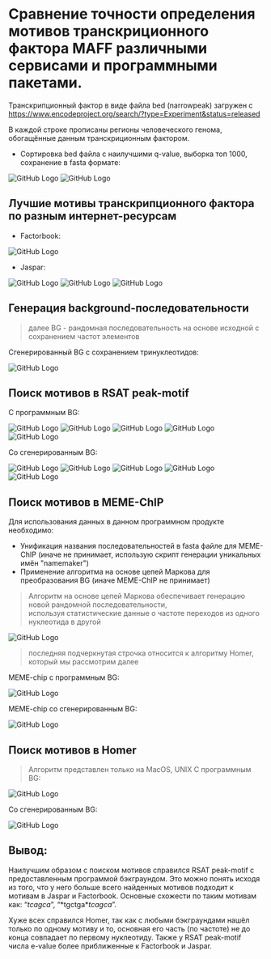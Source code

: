 # Сравнение точности определения мотивов транскриционного фактора MAFF различными сервисами и программными пакетами.
Транскрипционный фактор в виде файла bed (narrowpeak) загружен с https://www.encodeproject.org/search/?type=Experiment&status=released  

В каждой строке прописаны регионы человеческого генома, обогащённые данным транскриционным фактором.
- Сортировка bed файла с наилучшими q-value, выборка топ 1000, сохранение в fasta формате:
 
![GitHub Logo](images/Рисунок59.jpg)
![GitHub Logo](images/Рисунок60.jpg)

## Лучшие мотивы транскрипционного фактора по разным интернет-ресурсам

- Factorbook:

![GitHub Logo](images/Рисунок61.png)

- Jaspar:
 
![GitHub Logo](images/Рисунок62.png)
![GitHub Logo](images/Рисунок63.png)
![GitHub Logo](images/Рисунок64.png)

## Генерация background-последовательности 
> далее BG - рандомная последовательность на основе исходной с сохранением частот элементов  

Сгенерированный BG с сохранением тринуклеотидов:
 
![GitHub Logo](images/Рисунок65.jpg)

## Поиск мотивов в RSAT peak-motif
C программным BG:
 
![GitHub Logo](images/Рисунок66.png)
![GitHub Logo](images/Рисунок67.png)
![GitHub Logo](images/Рисунок68.png)
![GitHub Logo](images/Рисунок69.png)
![GitHub Logo](images/Рисунок70.png)
 
Cо сгенерированным BG:
 
![GitHub Logo](images/Рисунок71.png)
![GitHub Logo](images/Рисунок72.png)
![GitHub Logo](images/Рисунок73.png)
![GitHub Logo](images/Рисунок74.png)
![GitHub Logo](images/Рисунок75.png)

## Поиск мотивов в MEME-ChIP
Для использования данных в данном программном продукте необходимо:
- Унификация названия последовательностей в fasta файле для MEME-ChIP (иначе не принимает, использую скрипт генерации уникальных имён "namemaker")
- Применение алгоритма на основе цепей Маркова для преобразования BG (иначе MEME-ChIP не принимает)  
> Алгоритм на основе цепей Маркова обеспечивает генерацию новой рандомной последовательности,  
> используя статистические данные о частоте переходов из одного нуклеотида в другой

![GitHub Logo](images/Рисунок76.jpg)

> последняя подчеркнутая строчка относится к алгоритму Homer, который мы рассмотрим далее  

MEME-chip с программным BG:

![GitHub Logo](images/Рисунок77.png)
 
MEME-chip со сгенерированным BG:

![GitHub Logo](images/Рисунок78.png)

## Поиск мотивов в Homer
> Алгоритм представлен только на MacOS, UNIX
С программным BG:

![GitHub Logo](images/Рисунок79.png)

Со сгенерированным BG:

![GitHub Logo](images/Рисунок80.png)

## Вывод:
Наилучшим образом с поиском мотивов справился RSAT peak-motif с предоставленным программой бэкграундом. Это можно понять исходя из того, что у него больше всего найденных мотивов подходит к мотивам в Jaspar и Factorbook. Основные схожести по таким мотивам как: “*tcagca*”, “*tgctga\**tcagca*”.  

Хуже всех справился Homer, так как с любыми бэкграундами нашёл только по одному мотиву и то, основная его часть (по частоте) не до конца совпадает по первому нуклеотиду.
Также у RSAT peak-motif числа e-value более приближенные к Factorbook и Jaspar.


